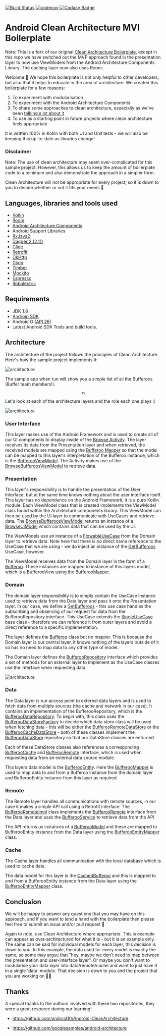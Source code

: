 [![Build Status](https://travis-ci.org/bufferapp/android-clean-architecture-mvi-boilerplate.svg?branch=master)](https://travis-ci.org/bufferapp/android-clean-architecture-mvi-boilerplate) [![codecov](https://codecov.io/gh/bufferapp/android-clean-architecture-mvi-boilerplate/branch/master/graph/badge.svg)](https://codecov.io/gh/bufferapp/android-clean-architecture-mvi-boilerplate) [![Codacy Badge](https://api.codacy.com/project/badge/Grade/278fa00f492d48a288ab64188d15fb61)](https://www.codacy.com/app/hitherejoe/android-clean-architecture-mvi-boilerplate?utm_source=github.com&amp;utm_medium=referral&amp;utm_content=bufferapp/android-clean-architecture-mvi-boilerplate&amp;utm_campaign=Badge_Grade) 

# Android Clean Architecture MVI Boilerplate


Note: This is a fork of our original [Clean Architecture Boilerplate](https://github.com/bufferapp/android-clean-architecture-mvi-boilerplate), except in this repo we have switched out the MVP approach found in the presentation layer to now use ViewModels from the Android Architecture Components Library.
The caching layer now also uses Room.


Welcome 👋 We hope this boilerplate is not only helpful to other developers, but also that it helps to educate in the area of architecture. We created this boilerplate for a few reasons:

1. To experiment with modularisation
2. To experiment with the Android Architecture Components
3. To share some approaches to clean architecture, especially as we've been [talking a lot about it](https://academy.realm.io/posts/converting-an-app-to-use-clean-architecture/)
4. To use as a starting point in future projects where clean architecture feels appropriate

It is written 100% in Kotlin with both UI and Unit tests - we will also be keeping this up-to-date as libraries change!

### Disclaimer

Note: The use of clean architecture may seem over-complicated for this sample project. However, this allows us to keep the amount of boilerplate code to a minimum and also demonstrate the approach in a simpler form.

Clean Architecture will not be appropriate for every project, so it is down to you to decide whether or not it fits your needs 🙂

## Languages, libraries and tools used

* [Kotlin](https://kotlinlang.org/)
* [Room](https://developer.android.com/topic/libraries/architecture/room.html)
* [Android Architecture Components](https://developer.android.com/topic/libraries/architecture/index.html)
* Android Support Libraries
* [RxJava2](https://github.com/ReactiveX/RxJava/wiki/What's-different-in-2.0)
* [Dagger 2 (2.11)](https://github.com/google/dagger)
* [Glide](https://github.com/bumptech/glide)
* [Retrofit](http://square.github.io/retrofit/)
* [OkHttp](http://square.github.io/okhttp/)
* [Gson](https://github.com/google/gson)
* [Timber](https://github.com/JakeWharton/timber)
* [Mockito](http://site.mockito.org/)
* [Espresso](https://developer.android.com/training/testing/espresso/index.html)
* [Robolectric](http://robolectric.org/)

## Requirements

* JDK 1.8
* [Android SDK](https://developer.android.com/studio/index.html)
* Android O ([API 26](https://developer.android.com/preview/api-overview.html))
* Latest Android SDK Tools and build tools.

## Architecture

The architecture of the project follows the principles of Clean Architecture. Here's how the sample project implements it:

![architecture](https://github.com/bufferapp/clean-architecture-components-boilerplate/blob/master/art/architecture.png?raw=true)

The sample app when run will show you a simple list of all the Bufferoos (Buffer team members!).
<p align="center">
<img src="https://github.com/bufferapp/android-clean-architecture-mvi-boilerplate/blob/master/art/device_screenshot.png" alt="Drawing" style="width: 10px;"/>
</p>

Let's look at each of the architecture layers and the role each one plays :)

![architecture](https://github.com/bufferapp/android-clean-architecture-mvi-boilerplate/blob/master/art/ui.png?raw=true)

### User Interface

This layer makes use of the Android Framework and is used to create all of our UI components to display inside of the [Browse Activity](https://github.com/bufferapp/android-clean-architecture-mvi-boilerplate/blob/9a1308c42c0c882fc724a0e579ee1ce4d454f961/mobile-ui/src/main/java/org/buffer/android/boilerplate/ui/browse/BrowseActivity.kt). The layer receives its data from the Presentation layer and when retrieved, the received models are mapped using the [Bufferoo Mapper](https://github.com/bufferapp/android-clean-architecture-mvi-boilerplate/blob/9a1308c42c0c882fc724a0e579ee1ce4d454f961/mobile-ui/src/main/java/org/buffer/android/boilerplate/ui/mapper/BufferooMapper.kt) so that the model can be mapped to this layer's interpretation of the Bufferoo instance, which is the [BufferooViewModel](https://github.com/bufferapp/android-clean-architecture-mvi-boilerplate/blob/9a1308c42c0c882fc724a0e579ee1ce4d454f961/mobile-ui/src/main/java/org/buffer/android/boilerplate/ui/model/BufferooViewModel.kt). The Activity makes use of the [BrowseBufferoosViewModel](https://github.com/bufferapp/clean-architecture-components-boilerplate/blob/master/presentation/src/main/java/org/buffer/android/boilerplate/presentation/browse/BrowseBufferoosViewModel.kt) to retrieve data.

### Presentation

This layer's responsibility is to handle the presentation of the User Interface, but at the same time knows nothing about the user interface itself. This layer has no dependence on the Android Framework, it is a pure Kotlin module. Each ViewModel class that is created implements the ViewModel class found within the Architecture components library. This ViewModel can then be used by the UI layer to communicate with UseCases and retrieve data. The [BrowseBufferoosViewModel](https://github.com/bufferapp/clean-architecture-components-boilerplate/blob/master/presentation/src/main/java/org/buffer/android/boilerplate/presentation/browse/BrowseBufferoosViewModel.kt) returns an instance of a [BrowseUiModel](https://github.com/bufferapp/clean-architecture-components-boilerplate/blob/master/presentation/src/main/java/org/buffer/android/boilerplate/presentation/browse/BrowseUiModel.kt) which contains data that can be used by the UI.

The ViewModels use an instance of a [FlowableUseCase](https://github.com/bufferapp/clean-architecture-components-boilerplate/blob/master/domain/src/main/java/org/buffer/android/boilerplate/domain/interactor/FlowableUseCase.kt) from the Domain layer to retrieve data. Note here that there is no direct name reference to the UseCase that we are using - we do inject an instance of the [GetBufferoos](https://github.com/bufferapp/android-clean-architecture-mvi-boilerplate/blob/master/domain/src/main/java/org/buffer/android/boilerplate/domain/interactor/browse/GetBufferoos.kt) UseCase, however.

The ViewModel receives data from the Domain layer in the form of a [Bufferoo](https://github.com/bufferapp/android-clean-architecture-mvi-boilerplate/blob/master/presentation/src/main/java/org/buffer/android/boilerplate/presentation/model/BufferooView.kt). These instances are mapped to instance of this layers model, which is a BufferooView using the [BufferooMapper](https://github.com/bufferapp/android-clean-architecture-mvi-boilerplate/blob/master/presentation/src/main/java/org/buffer/android/boilerplate/presentation/mapper/BufferooMapper.kt).

### Domain

The domain layer responsibility is to simply contain the UseCase instance used to retrieve data from the Data layer and pass it onto the Presentation layer. In our case, we define a [GetBufferoos](https://github.com/bufferapp/android-clean-architecture-mvi-boilerplate/blob/master/domain/src/main/java/org/buffer/android/boilerplate/domain/interactor/browse/GetBufferoos.kt) - this use case handles the subscribing and observing of our request for data from the BufferooRepository interface. This UseCase extends the [SingleUseCase](https://github.com/bufferapp/android-clean-architecture-mvi-boilerplate/blob/master/domain/src/main/java/org/buffer/android/boilerplate/domain/interactor/ObservableUseCase.kt) base class - therefore we can reference it from outer layers and avoid a direct reference to a specific implementation.

The layer defines the [Bufferoo](https://github.com/bufferapp/android-clean-architecture-mvi-boilerplate/tree/master/domain/src/main/java/org/buffer/android/boilerplate/domain/model) class but no mapper. This is because the Domain layer is our central layer, it knows nothing of the layers outside of it so has no need to map data to any other type of model.

The Domain layer defines the [BufferooRepository](https://github.com/bufferapp/android-clean-architecture-mvi-boilerplate/blob/master/domain/src/main/java/org/buffer/android/boilerplate/domain/repository/BufferooRepository.kt) interface which provides a set of methods for an external layer to implement as the UseCase classes use the interface when requesting data.

![architecture](https://github.com/bufferapp/android-clean-architecture-mvi-boilerplate/blob/master/art/data.png?raw=true)

### Data

The Data layer is our access point to external data layers and is used to fetch data from multiple sources (the cache and network in our case). It contains an implementation of the BufferooRepository, which is the [BufferooDataRepository](https://github.com/bufferapp/android-clean-architecture-mvi-boilerplate/blob/master/data/src/main/java/org/buffer/android/boilerplate/data/BufferooDataRepository.kt). To begin with, this class uses the [BufferooDataStoreFactory](https://github.com/bufferapp/android-clean-architecture-mvi-boilerplate/blob/master/data/src/main/java/org/buffer/android/boilerplate/data/source/BufferooDataStoreFactory.kt) to decide which data store class will be used when fetching data - this will be either the [BufferooRemoteDataStore](https://github.com/bufferapp/android-clean-architecture-mvi-boilerplate/blob/master/data/src/main/java/org/buffer/android/boilerplate/data/source/BufferooRemoteDataStore.kt) or the [BufferooCacheDataStore](https://github.com/bufferapp/android-clean-architecture-mvi-boilerplate/blob/master/data/src/main/java/org/buffer/android/boilerplate/data/source/BufferooCacheDataStore.kt) - both of these classes implement the [BufferooDataStore](https://github.com/bufferapp/android-clean-architecture-mvi-boilerplate/blob/master/data/src/main/java/org/buffer/android/boilerplate/data/repository/BufferooDataStore.kt) repository so that our DataStore classes are enforced.

Each of these DataStore classes also references a corresponding [BufferooCache](https://github.com/bufferapp/android-clean-architecture-mvi-boilerplate/blob/master/data/src/main/java/org/buffer/android/boilerplate/data/repository/BufferooCache.kt) and [BufferooRemote](https://github.com/bufferapp/android-clean-architecture-mvi-boilerplate/blob/master/data/src/main/java/org/buffer/android/boilerplate/data/repository/BufferooRemote.kt) interface, which is used when requesting data from an external data source module.

This layers data model is the [BufferooEntity](https://github.com/bufferapp/android-clean-architecture-mvi-boilerplate/tree/master/data/src/main/java/org/buffer/android/boilerplate/data/model). Here the [BufferooMapper](https://github.com/bufferapp/android-clean-architecture-mvi-boilerplate/blob/master/data/src/main/java/org/buffer/android/boilerplate/data/mapper/BufferooMapper.kt) is used to map data to and from a Bufferoo instance from the domain layer and BufferooEntity instance from this layer as required.

### Remote

The Remote layer handles all communications with remote sources, in our case it makes a simple API call using a Retrofit interface. The [BufferooRemoteImpl](https://github.com/bufferapp/android-clean-architecture-mvi-boilerplate/blob/master/remote/src/main/java/org/buffer/android/boilerplate/remote/BufferooRemoteImpl.kt) class implements the [BufferooRemote](https://github.com/bufferapp/android-clean-architecture-mvi-boilerplate/blob/master/data/src/main/java/org/buffer/android/boilerplate/data/repository/BufferooRemote.kt) interface from the Data layer and uses the [BufferooService](https://github.com/bufferapp/android-clean-architecture-mvi-boilerplate/blob/master/remote/src/main/java/org/buffer/android/boilerplate/remote/BufferooService.kt) to retrieve data from the API.

The API returns us instances of a [BufferooModel](https://github.com/bufferapp/android-clean-architecture-mvi-boilerplate/blob/master/remote/src/main/java/org/buffer/android/boilerplate/remote/model/BufferooModel.kt) and these are mapped to BufferooEntity instance from the Data layer using the [BufferooEntityMapper](https://github.com/bufferapp/android-clean-architecture-mvi-boilerplate/blob/master/remote/src/main/java/org/buffer/android/boilerplate/remote/mapper/BufferooEntityMapper.kt) class.

### Cache

The Cache layer handles all communication with the local database which is used to cache data. 

The data model for this layer is the [CachedBufferoo](https://github.com/bufferapp/android-clean-architecture-mvi-boilerplate/blob/master/cache/src/main/java/org/buffer/android/boilerplate/cache/model/CachedBufferoo.kt) and this is mapped  to and from a BufferooEntity instance from the Data layer using the [BufferooEntityMapper](https://github.com/bufferapp/android-clean-architecture-mvi-boilerplate/blob/master/cache/src/main/java/org/buffer/android/boilerplate/cache/mapper/BufferooEntityMapper.kt) class.

## Conclusion

We will be happy to answer any questions that you may have on this approach, and if you want to lend a hand with the boilerplate then please feel free to submit an issue and/or pull request 🙂

Again to note, use Clean Architecture where appropriate. This is example can appear as over-architectured for what it is - but it is an example only. The same can be said for individual models for each layer, this decision is down to you. In this example, the data used for every model is exactly the same, so some may argue that "hey, maybe we don't need to map between the presentation and user-interface layer". Or maybe you don't want to modularise your data layer into data/remote/cache and want to just have it in a single 'data' module. That decision is down to you and the project that you are working on 🙌🏻

## Thanks

A special thanks to the authors involved with these two repositories, they were a great resource during our learning!

- https://github.com/android10/Android-CleanArchitecture

- https://github.com/googlesamples/android-architecture
